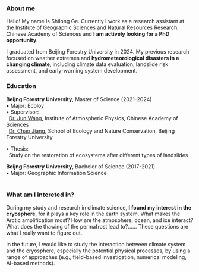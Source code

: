 

### About me

Hello! My name is Shilong Ge. Currently I work as a research assistant at the Institute of Geographic Sciences and Natural Resources Research, Chinese Academy of Sciences and **I am actively looking for a PhD opportunity**.

I graduated from Beijing Forestry University in 2024. My previous research focused on weather extremes and **hydrometeorological disasters in a changing climate**, including climate data evaluation, landslide risk assessment, and early-warning system development.


### Education

**Beijng Forestry University**, Master of Science (2021-2024)<br>
• Major: Ecoloy<br>
• Supervisor:<br>
&ensp;[Dr. Jun Wang](https://nzc.iap.ac.cn/info?uid=MzA=), Institute of Atmospheric Physics, Chinese Academy of Sciences<br>
&ensp;[Dr. Chao Jiang](https://styzrbh.bjfu.edu.cn/szdw/zrjs/qqbhstxfjs/a35a1dfd88994bad9c851bef51520f34.htm), School of Ecology and Nature Conservation, Beijing Forestry University

• Thesis:<br>
&ensp;Study on the restoration of ecosystems after different types of landslides


**Beijng Forestry University**, Bachelor of Science (2017-2021) <br>
• Major: Geographic Information Science
 <br>
 <br>

### What am I intereted in? 

During my study and research in climate science, **I found my interest in the cryosphere**, for it plays a key role in the earth system. What makes the Arctic amplification most? How are the atmosphere, ocean, and ice interact? What does the thawing of the permafrost lead to?...... These questions are what I really want to figure out.

In the future, I would like to study the interaction between climate system and the cryosphere, especially the potential physical processes, by using a range of approaches (e.g., field-based investigation, numerical modeling, AI-based methods).